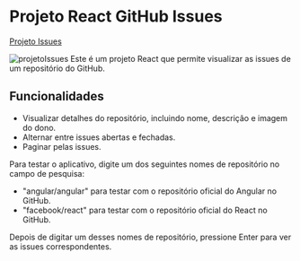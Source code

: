 # Projeto React GitHub Issues

[Projeto Issues](https://react-git-hub-issues.vercel.app/)

![projetoIssues](https://github.com/Amanayaradev/React-GitHub-Issues/assets/99840582/55bd1bd6-1bc4-4bd6-ade9-2edad3dc229a)
Este é um projeto React que permite visualizar as issues de um repositório do GitHub.

## Funcionalidades

- Visualizar detalhes do repositório, incluindo nome, descrição e imagem do dono.
- Alternar entre issues abertas e fechadas.
- Paginar pelas issues.

Para testar o aplicativo, digite um dos seguintes nomes de repositório no campo de pesquisa:

- "angular/angular" para testar com o repositório oficial do Angular no GitHub.
- "facebook/react" para testar com o repositório oficial do React no GitHub.

Depois de digitar um desses nomes de repositório, pressione Enter para ver as issues correspondentes.

